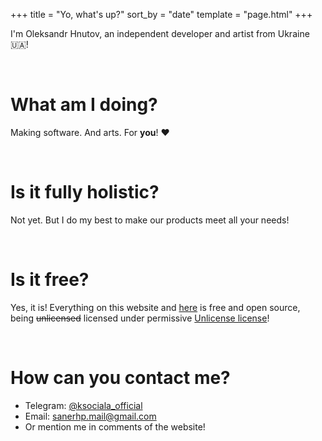 +++
title = "Yo, what's up?"
sort_by = "date"
template = "page.html"
+++

<p class="lead text-center">I'm Oleksandr Hnutov, an independent developer and artist from Ukraine 🇺🇦!</p><br>
<h1>What am I doing?</h1>
<p class="lead">Making software. And arts. For <b class="bold">you</b>! ❤️</p><br>
<h1>Is it fully holistic?</h1>
<p class="lead">Not yet. But I do my best to make our products meet all your needs!</p><br>
<h1>Is it free?</h1>
<p class="lead">Yes, it is! Everything on this website and <a href="https://github.com/konceptosociala">here</a> is free and open source, being <del>unlicensed</del> licensed under permissive <a href="https://unlicense.org/">Unlicense license</a>!</p><br>
<h1>How can you contact me?</h1>
<p class="lead">
    <ul>
        <li>Telegram: <a href="https://t.me/ksociala_official" class="text-bg-dark p-1 font-monospace rounded bold">@ksociala_official</a></li>
        <li>Email: <a href="mailto:sanerhp.mail@gmail.com" class="text-bg-dark p-1 font-monospace rounded bold">sanerhp.mail@gmail.com</a></li>
        <li>Or mention me in comments of the website!</li>
    </ul>
</p><br>